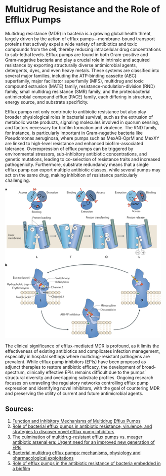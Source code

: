 # Multidrug Resistance and the Role of Efflux Pumps

Multidrug resistance (MDR) in bacteria is a growing global health threat, largely driven by the action of efflux pumps—membrane-bound transport proteins that actively expel a wide variety of antibiotics and toxic compounds from the cell, thereby reducing intracellular drug concentrations to sub-lethal levels. Efflux pumps are found in both Gram-positive and Gram-negative bacteria and play a crucial role in intrinsic and acquired resistance by exporting structurally diverse antimicrobial agents, detergents, dyes, and even heavy metals. These systems are classified into several major families, including the ATP-binding cassette (ABC) superfamily, major facilitator superfamily (MFS), multidrug and toxic compound extrusion (MATE) family, resistance-nodulation-division (RND) family, small multidrug resistance (SMR) family, and the proteobacterial antimicrobial compound efflux (PACE) family, each differing in structure, energy source, and substrate specificity.

Efflux pumps not only contribute to antibiotic resistance but also play broader physiological roles in bacterial survival, such as the extrusion of metabolic waste products, signaling molecules involved in quorum sensing, and factors necessary for biofilm formation and virulence. The RND family, for instance, is particularly important in Gram-negative bacteria like Pseudomonas aeruginosa, where pumps such as MexAB-OprM and MexXY are linked to high-level resistance and enhanced biofilm-associated tolerance. Overexpression of efflux pumps can be triggered by environmental stressors, sub-inhibitory antibiotic concentrations, and genetic mutations, leading to co-selection of resistance traits and increased pathogenicity. Furthermore, substrate redundancy means that a single efflux pump can export multiple antibiotic classes, while several pumps may act on the same drug, making inhibition of resistance particularly challenging.

<img src="../images/multidrug_resistance.png">

The clinical significance of efflux-mediated MDR is profound, as it limits the effectiveness of existing
antibiotics and complicates infection management, especially in hospital settings where multidrug-resistant pathogens are prevalent. While efflux pump inhibitors (EPIs) have been proposed as adjunct therapies to restore antibiotic efficacy, the development of broad-spectrum, clinically effective EPIs remains difficult due
to the pumps’ structural diversity and overlapping substrate profiles. Ongoing research focuses on unraveling the regulatory networks controlling  efflux pump expression and identifying novel inhibitors, with the goal of countering MDR and preserving the utility of current and future antimicrobial agents.

## Sources: 
1. [Function and Inhibitory Mechanisms of Multidrug Efflux Pumps
](https://pubmed.ncbi.nlm.nih.gov/34925258/)
2. [Role of bacterial efflux pumps in antibiotic resistance, virulence, and strategies to discover novel efflux pump inhibitors
](https://pubmed.ncbi.nlm.nih.gov/37224055/)
3. [The culmination of multidrug-resistant efflux pumps vs. meager antibiotic arsenal era: Urgent need for an improved new generation of EPIs
](https://pubmed.ncbi.nlm.nih.gov/37138605/)
4. [Bacterial multidrug efflux pumps: mechanisms, physiology and pharmacological exploitations
](https://pubmed.ncbi.nlm.nih.gov/24878531/)
5. [Role of efflux pumps in the antibiotic resistance of bacteria embedded in a biofilm
](https://pubmed.ncbi.nlm.nih.gov/23380871/)